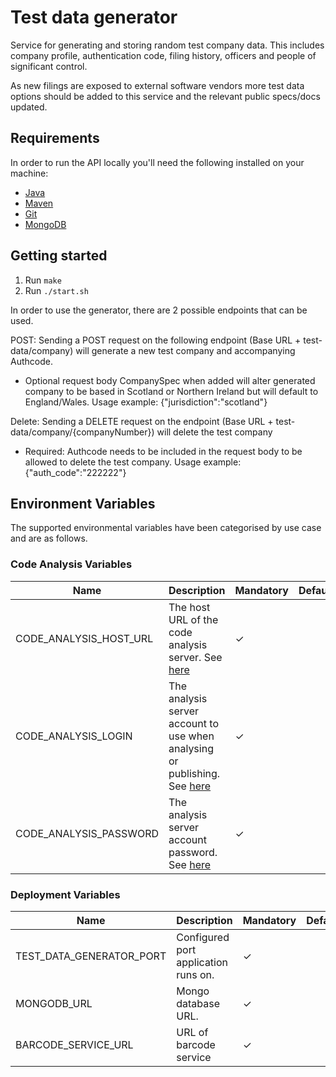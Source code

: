 Test data generator
==========
Service for generating and storing random test company data. This includes company profile, authentication code, filing history, officers and people of significant control.

As new filings are exposed to external software vendors more test data options should be added to this service and the relevant public specs/docs updated.

Requirements
------------
In order to run the API locally you'll need the following installed on your machine:

- [Java](http://www.oracle.com/technetwork/java/javase/downloads/jdk8-downloads-2133151.html)
- [Maven](https://maven.apache.org/download.cgi)
- [Git](https://git-scm.com/downloads)
- [MongoDB](https://www.mongodb.com)


Getting started
---------------
1. Run `make`
2. Run `./start.sh`

In order to use the generator, there are 2 possible endpoints that can be used. 

POST: Sending a POST request on the following endpoint (Base URL + test-data/company) will generate a new test company and accompanying Authcode.
- Optional request body CompanySpec when added will alter generated company to be based in Scotland or Northern Ireland but will default to England/Wales.
	Usage example: {"jurisdiction":"scotland"}

Delete: Sending a DELETE request on the endpoint (Base URL + test-data/company/{companyNumber}) will delete the test company
- Required: Authcode needs to be included in the request body to be allowed to delete the test company.
	Usage example: {"auth_code":"222222"} 

## Environment Variables
The supported environmental variables have been categorised by use case and are as follows.

### Code Analysis Variables
Name                   | Description                                                                                                                               | Mandatory | Default | Example
---------------------- | ----------------------------------------------------------------------------------------------------------------------------------------- | --------- | ------- | ------------------
CODE_ANALYSIS_HOST_URL | The host URL of the code analysis server. See [here](https://docs.sonarqube.org/display/SONAR/Analysis+Parameters)                        | ✓         |         | http://HOST:PORT
CODE_ANALYSIS_LOGIN    | The analysis server account to use when analysing or publishing. See [here](https://docs.sonarqube.org/display/SONAR/Analysis+Parameters) | ✓         |         | login
CODE_ANALYSIS_PASSWORD | The analysis server account password. See [here](https://docs.sonarqube.org/display/SONAR/Analysis+Parameters)                            | ✓         |         | password

### Deployment Variables
Name                                   | Description                               | Mandatory | Default | Example
-------------------------------------- | ----------------------------------------  | --------- | ------- | -----------------
TEST_DATA_GENERATOR_PORT               | Configured port application runs on.      | ✓         |         | 4022             
MONGODB_URL                            | Mongo database URL.                       | ✓         |         | mongodb://localhost:27017
BARCODE_SERVICE_URL                    | URL of barcode service                    | ✓         |         | http://localhost:9000
